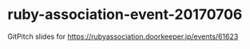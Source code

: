 # ruby-association-event-20170706
GitPitch slides for https://rubyassociation.doorkeeper.jp/events/61623
